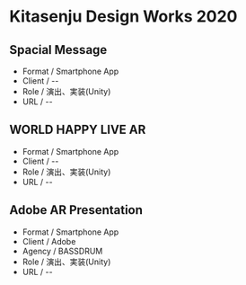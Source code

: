 # Kitasenju Design Works 2020


## Spacial Message

* Format / Smartphone App
* Client / --
* Role / 演出、実装(Unity)
* URL / --

## WORLD HAPPY LIVE AR

* Format / Smartphone App
* Client / --
* Role / 演出、実装(Unity)
* URL / --

## Adobe AR Presentation

* Format / Smartphone App
* Client / Adobe
* Agency / BASSDRUM
* Role / 演出、実装(Unity)
* URL / --

